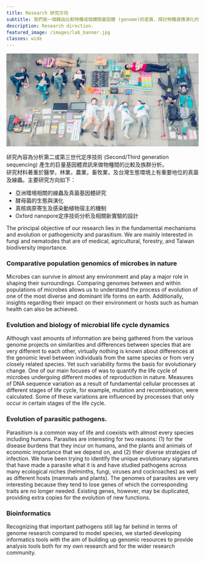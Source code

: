 ```yaml
---
title: Research 研究方向
subtitle: 我們是一個藉由比較物種或個體間基因體 (genome)的差異，探討物種遺傳演化的實驗室。
description: Research direction.
featured_image: /images/lab_banner.jpg
classes: wide 
---
```


![](/images/20190925-DSC_4529.jpg)



研究內容為分析第二或第三世代定序技術 (Second/Third generation sequencing) 產生的巨量基因體資訊來做物種間的比較及族群分析。   
研究材料著重於醫學，林業，農業，畜牧業，及台灣生態環境上有重要地位的真菌及線蟲。主要研究方向如下：
* 亞洲環境相關的線蟲及真菌基因體研究   
* 酵母菌的生態與演化
* 真核病原寄生及感染動植物宿主的機制   
* Oxford nanopore定序技術分析及相關新實驗的設計  
  
   
   
   
The principal objective of our research lies in the fundamental mechanisms and evolution or pathogenicity and parasitism. We are mainly interested in fungi and nematodes that are of medical, agricultural, forestry, and Taiwan biodiversity importance.   

### Comparative population genomics of microbes in nature 
Microbes can survive in almost any environment and play a major role in shaping their surroundings. Comparing genomes between and within populations of microbes allows us to understand the process of evolution of one of the most diverse and dominant life forms on earth. Additionally, insights regarding their impact on their environment or hosts such as human health can also be achieved.


### Evolution and biology of microbial life cycle dynamics

Although vast amounts of information are being gathered from the various genome projects on similarities and differences between species that are very different to each other, virtually nothing is known about differences at the genomic level between individuals from the same species or from very closely related species. Yet such variability forms the basis for evolutionary change. One of our main focuses of was to quantify the life cycle of microbes undergoing different modes of reproduction in nature. Measures of DNA sequence variation as a result of fundamental cellular processes at different stages of life cycle, for example, mutation and recombination, were calculated. Some of these variations are influenced by processes that only occur in certain stages of the life cycle.


### Evolution of parasitic pathogens.   

Parasitism is a common way of life and coexists with almost every species including humans. Parasites are interesting for two reasons: (1) for the disease burdens that they incur on humans, and the plants and animals of economic importance that we depend on, and (2) their diverse strategies of infection. We have been trying to identify the unique evolutionary signatures that have made a parasite what it is and have studied pathogens across many ecological niches (helminths, fungi, viruses and cockroaches) as well as different hosts (mammals and plants). The genomes of parasites are very interesting because they tend to lose genes of which the corresponding traits are no longer needed. Existing genes, however, may be duplicated, providing extra copies for the evolution of new functions.


### Bioinformatics

Recognizing that important pathogens still lag far behind in terms of genome research compared to model species, we started developing informatics tools with the aim of building up genomic resources to provide analysis tools both for my own research and for the wider research community.